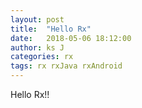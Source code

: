 ```yaml
---
layout: post
title:  "Hello Rx"
date:   2018-05-06 18:12:00
author: ks J
categories: rx
tags: rx rxJava rxAndroid
---
```



Hello Rx!!
